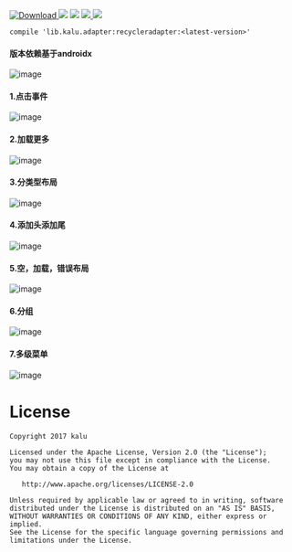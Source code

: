 [ ![Download](https://api.bintray.com/packages/zhanghang/maven/recycleradapter/images/download.svg) ](https://bintray.com/zhanghang/maven/recycleradapter/_latestVersion) ![](https://img.shields.io/badge/Build-Passing-green.svg) ![](https://img.shields.io/badge/API%20-14+-green.svg) [ ![](https://img.shields.io/badge/AUTHOR-kalu-red) ](http://www.jianshu.com/u/22a5d2ee8385) ![](https://img.shields.io/badge/EMAIL-153437803@qq.com-red.svg)
```
compile 'lib.kalu.adapter:recycleradapter:<latest-version>'
```

#### 版本依赖基于androidx
![image](https://github.com/153437803/RecyclerAdapter/blob/master/Screenrecorder-2017-12-05-00.png )

#### 1.点击事件
![image](https://github.com/153437803/RecyclerAdapter/blob/master/Screenrecorder-2017-12-05-12.gif )

#### 2.加载更多
![image](https://github.com/153437803/RecyclerAdapter/blob/master/Screenrecorder-2017-12-05-11.gif )

#### 3.分类型布局
![image](https://github.com/153437803/RecyclerAdapter/blob/master/Screenrecorder-2017-12-05-08.gif )

#### 4.添加头添加尾
![image](https://github.com/153437803/RecyclerAdapter/blob/master/Screenrecorder-2017-12-05-09.gif )

#### 5.空，加载，错误布局
![image](https://github.com/153437803/RecyclerAdapter/blob/master/Screenrecorder-2017-12-05-10.gif )

#### 6.分组
![image](https://github.com/153437803/RecyclerAdapter/blob/master/Screenrecorder-2017-12-05-06.gif )

#### 7.多级菜单
![image](https://github.com/153437803/RecyclerAdapter/blob/master/Screenrecorder-2017-12-05-04.gif )

# License
```
Copyright 2017 kalu

Licensed under the Apache License, Version 2.0 (the "License");
you may not use this file except in compliance with the License.
You may obtain a copy of the License at

   http://www.apache.org/licenses/LICENSE-2.0

Unless required by applicable law or agreed to in writing, software
distributed under the License is distributed on an "AS IS" BASIS,
WITHOUT WARRANTIES OR CONDITIONS OF ANY KIND, either express or implied.
See the License for the specific language governing permissions and
limitations under the License.
